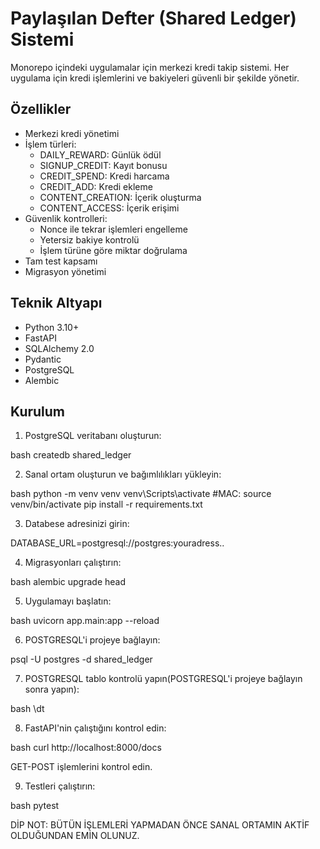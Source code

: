 # Paylaşılan Defter (Shared Ledger) Sistemi

Monorepo içindeki uygulamalar için merkezi kredi takip sistemi. Her uygulama için kredi işlemlerini ve bakiyeleri güvenli bir şekilde yönetir.

## Özellikler

- Merkezi kredi yönetimi
- İşlem türleri:
  - DAILY_REWARD: Günlük ödül
  - SIGNUP_CREDIT: Kayıt bonusu
  - CREDIT_SPEND: Kredi harcama
  - CREDIT_ADD: Kredi ekleme
  - CONTENT_CREATION: İçerik oluşturma
  - CONTENT_ACCESS: İçerik erişimi
- Güvenlik kontrolleri:
  - Nonce ile tekrar işlemleri engelleme
  - Yetersiz bakiye kontrolü
  - İşlem türüne göre miktar doğrulama
- Tam test kapsamı
- Migrasyon yönetimi

## Teknik Altyapı

- Python 3.10+
- FastAPI
- SQLAlchemy 2.0
- Pydantic
- PostgreSQL
- Alembic

## Kurulum

1. PostgreSQL veritabanı oluşturun:

bash
createdb shared_ledger

2. Sanal ortam oluşturun ve bağımlılıkları yükleyin:

bash
python -m venv venv
venv\Scripts\activate #MAC: source venv/bin/activate
pip install -r requirements.txt

3. Databese adresinizi girin:

DATABASE_URL=postgresql://postgres:youradress..

4. Migrasyonları çalıştırın:

bash
alembic upgrade head

5. Uygulamayı başlatın:

bash
uvicorn app.main:app --reload

6. POSTGRESQL'i projeye bağlayın:

psql -U postgres -d shared_ledger

7. POSTGRESQL tablo kontrolü yapın(POSTGRESQL'i projeye bağlayın sonra yapın):

bash
\dt

8. FastAPI'nin çalıştığını kontrol edin:

bash
curl http://localhost:8000/docs

GET-POST işlemlerini kontrol edin.

9. Testleri çalıştırın:

bash
pytest

DİP NOT: BÜTÜN İŞLEMLERİ YAPMADAN ÖNCE SANAL ORTAMIN AKTİF OLDUĞUNDAN EMİN OLUNUZ.
